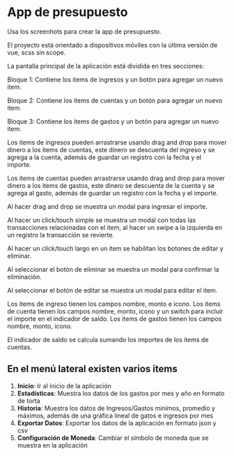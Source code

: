 # App de presupuesto

Usa los screenhots para crear la app de presupuesto.

El proyecto está orientado a dispositivos móviles con la última versión de vue, scss sin scope.

La pantalla principal de la aplicación está dividida en tres secciones:

Bloque 1: Contiene los items de ingresos y un botón para agregar un nuevo item.

Bloque 2: Contiene los items de cuentas y un botón para agregar un nuevo item.

Bloque 3: Contiene los items de gastos y un botón para agregar un nuevo item.

Los items de ingresos pueden arrastrarse usando drag and drop para mover dinero a los items de cuentas, este dinero se descuenta del ingreso y se agrega a la cuenta, además de guardar un registro con la fecha y el importe.

Los items de cuentas pueden arrastrarse usando drag and drop para mover dinero a los items de gastos, este dinero se descuenta de la cuenta y se agrega al gasto, además de guardar un registro con la fecha y el importe.

Al hacer drag and drop se muestra un modal para ingresar el importe.

Al hacer un click/touch simple se muestra un modal con todas las transacciones relacionadas con el item, al hacer un swipe a la izquierda en un registro la transacción se revierte.

Al hacer un click/touch largo en un item se habilitan los botones de editar y eliminar.

Al seleccionar el botón de eliminar se muestra un modal para confirmar la eliminación.

Al seleccionar el botón de editar se muestra un modal para editar el item.

Los items de ingreso tienen los campos nombre, monto e icono.
Los items de cuenta tienen los campos nombre, monto, icono y un switch para incluír el importe en el indicador de saldo.
Los items de gastos tienen los campos nombre, monto, icono.

El indicador de saldo se calcula sumando los importes de los items de cuentas.

## En el menú lateral existen varios items
1. **Inicio**: Ir al inicio de la aplicación
2. **Estadísticas**: Muestra los datos de los gastos por mes y año en formato de torta
3. **Historia**: Muestra los datos de Ingresos/Gastos minímos, promedio y máximos, además de una gráfica lineal de gatos e ingresos por mes
4. **Exportar Datos**: Exportar los datos de la aplicación en formato json y csv
5. **Configuración de Moneda**: Cambiar el símbolo de moneda que se muestra en la aplicación



